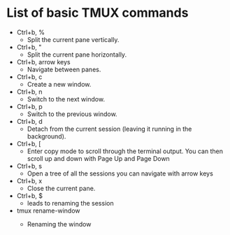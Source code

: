 # List of basic TMUX commands

- Ctrl+b, %
    - Split the current pane vertically.
- Ctrl+b, "
    - Split the current pane horizontally.
- Ctrl+b, arrow keys
    - Navigate between panes.
- Ctrl+b, c
    - Create a new window.
- Ctrl+b, n
    - Switch to the next window.
- Ctrl+b, p
    - Switch to the previous window.
- Ctrl+b, d
    - Detach from the current session (leaving it running in the background).
- Ctrl+b, [
    - Enter copy mode to scroll through the terminal output. You can then scroll up and down with Page Up and Page Down
- Ctrl+b, s
    - Open a tree of all the sessions you can navigate with arrow keys
- Ctrl+b, x
    - Close the current pane.
- Ctrl+b, $ 
    - leads to renaming the session
- tmux rename-window <name>
    - Renaming the window
